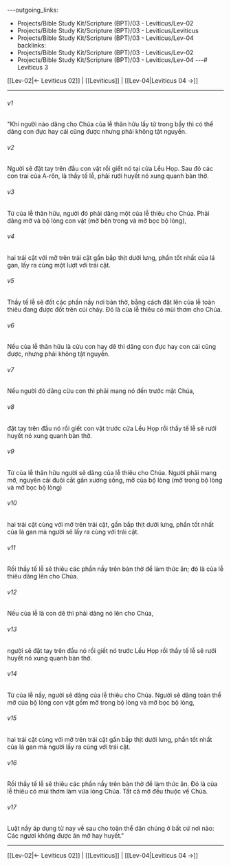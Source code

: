 ---outgoing_links:
  - Projects/Bible Study Kit/Scripture (BPT)/03 - Leviticus/Lev-02
  - Projects/Bible Study Kit/Scripture (BPT)/03 - Leviticus/Leviticus
  - Projects/Bible Study Kit/Scripture (BPT)/03 - Leviticus/Lev-04
backlinks:
  - Projects/Bible Study Kit/Scripture (BPT)/03 - Leviticus/Lev-02
  - Projects/Bible Study Kit/Scripture (BPT)/03 - Leviticus/Lev-04
---# Leviticus 3

[[Lev-02|← Leviticus 02]] | [[Leviticus]] | [[Lev-04|Leviticus 04 →]]
***



###### v1 
"Khi người nào dâng cho Chúa của lễ thân hữu lấy từ trong bầy thì có thể dâng con đực hay cái cũng được nhưng phải không tật nguyền. 

###### v2 
Người sẽ đặt tay trên đầu con vật rồi giết nó tại cửa Lều Họp. Sau đó các con trai của A-rôn, là thầy tế lễ, phải rưới huyết nó xung quanh bàn thờ. 

###### v3 
Từ của lễ thân hữu, người đó phải dâng một của lễ thiêu cho Chúa. Phải dâng mỡ và bộ lòng con vật (mỡ bên trong và mỡ bọc bộ lòng), 

###### v4 
hai trái cật với mỡ trên trái cật gần bắp thịt dưới lưng, phần tốt nhất của lá gan, lấy ra cùng một lượt với trái cật. 

###### v5 
Thầy tế lễ sẽ đốt các phần nầy nơi bàn thờ, bằng cách đặt lên của lễ toàn thiêu đang được đốt trên củi cháy. Đó là của lễ thiêu có mùi thơm cho Chúa. 

###### v6 
Nếu của lễ thân hữu là cừu con hay dê thì dâng con đực hay con cái cũng được, nhưng phải không tật nguyền. 

###### v7 
Nếu người đó dâng cừu con thì phải mang nó đến trước mặt Chúa, 

###### v8 
đặt tay trên đầu nó rồi giết con vật trước cửa Lều Họp rồi thầy tế lễ sẽ rưới huyết nó xung quanh bàn thờ. 

###### v9 
Từ của lễ thân hữu người sẽ dâng của lễ thiêu cho Chúa. Người phải mang mỡ, nguyên cái đuôi cắt gần xương sống, mỡ của bộ lòng (mỡ trong bộ lòng và mỡ bọc bộ lòng) 

###### v10 
hai trái cật cùng với mỡ trên trái cật, gần bắp thịt dưới lưng, phần tốt nhất của lá gan mà người sẽ lấy ra cùng với trái cật. 

###### v11 
Rồi thầy tế lễ sẽ thiêu các phần nầy trên bàn thờ để làm thức ăn; đó là của lễ thiêu dâng lên cho Chúa. 

###### v12 
Nếu của lễ là con dê thì phải dâng nó lên cho Chúa, 

###### v13 
người sẽ đặt tay trên đầu nó rồi giết nó trước Lều Họp rồi thầy tế lễ sẽ rưới huyết nó xung quanh bàn thờ. 

###### v14 
Từ của lễ nầy, người sẽ dâng của lễ thiêu cho Chúa. Người sẽ dâng toàn thể mỡ của bộ lòng con vật gồm mỡ trong bộ lòng và mỡ bọc bộ lòng, 

###### v15 
hai trái cật cùng với mỡ trên trái cật gần bắp thịt dưới lưng, phần tốt nhất của lá gan mà người lấy ra cùng với trái cật. 

###### v16 
Rồi thầy tế lễ sẽ thiêu các phần nầy trên bàn thờ để làm thức ăn. Đó là của lễ thiêu có mùi thơm làm vừa lòng Chúa. Tất cả mỡ đều thuộc về Chúa. 

###### v17 
Luật nầy áp dụng từ nay về sau cho toàn thể dân chúng ở bất cứ nơi nào: Các ngươi không được ăn mỡ hay huyết."

***
[[Lev-02|← Leviticus 02]] | [[Leviticus]] | [[Lev-04|Leviticus 04 →]]
